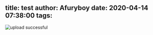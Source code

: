 title: test
author: Afuryboy
date: 2020-04-14 07:38:00
tags:
---

![upload successful](/blog/images/pasted-0.png)